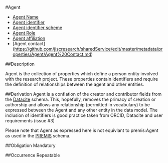#Agent

* [Agent Name](https://github.com/jiscresearch/sharedService/blob/master/metadata/properties/Agent/Agent%20Name.md)
* [Agent identifier](https://github.com/jiscresearch/sharedService/blob/master/metadata/properties/Agent/Agent%20Identifier.md)
* [Agent identifier scheme](https://github.com/jiscresearch/sharedService/blob/master/metadata/properties/Agent/Agent%20Identifier.md#agent-identifier-scheme)
* [Agent Role](https://github.com/jiscresearch/sharedService/blob/master/metadata/properties/Agent/Agent%20role.md)
* [Agent affiliation](https://github.com/jiscresearch/sharedService/blob/master/metadata/properties/Agent/Agent%20affiliation.md)
* [Agent contact] (https://github.com/jiscresearch/sharedService/edit/master/metadata/properties/Agent/Agent%20Contact.md)

##Description

Agent is the collection of properties which define a person entity involved with the research project. These properties contain identifiers and require the definition of relationships between the agent and other entities.

##Derivation
Agent is a conflation of the creator and contributor fields from the [Datacite](http://schema.datacite.org/) schema. This, hopefully, removes the primacy of creation or authorship and allows any relationship (permitted in vocabulary) to be expressed between the Agent and any other entity in the data model. The inclusion of identifiers is good practice taken from ORCID, Datacite and user requirements (issue #3)  

Please note that Agent as expressed here is not equivlant to premis:Agent as used in the [PREMIS](http://www.loc.gov/standards/premis/v3/) schema.

##Obligation
Mandatory

##Occurrence
Repeatable

